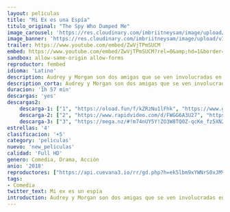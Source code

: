 ```yaml
---
layout: peliculas
title: "Mi Ex es una Espía"
titulo_original: "The Spy Who Dumped Me"
image_carousel: 'https://res.cloudinary.com/imbriitneysam/image/upload/v1542760320/ex-poster-min.jpg'
image_banner: 'https://res.cloudinary.com/imbriitneysam/image/upload/v1542760321/espia-banner-min.jpg'
trailer: https://www.youtube.com/embed/ZwVjTPmSUCM
embed: https://www.youtube.com/embed/ZwVjTPmSUCM?rel=0&amp;hd=1&border=0&wmode=opaque&enablejsapi=1&modestbranding=1&controls=1&showinfo=1
sandbox: allow-same-origin allow-forms
reproductor: fembed
idioma: 'Latino'
description: Audrey y Morgan son dos amigas que se ven involucradas en una conspiración internacional cuando una de ellas descubre que su ex-novio era en realidad un espía.
description_corta: Audrey y Morgan son dos amigas que se ven involucradas en una conspiración internacional cuando una de ellas descubre que su ex-novio era en realidad un espía.
duracion: '1h 57 min'
descargas: 'yes'
descargas2:
    descarga-1: ["1", "https://oload.fun/f/kZRzNu1lFhk", "https://www.google.com/s2/favicons?domain=openload.co","OpenLoad","https://res.cloudinary.com/imbriitneysam/image/upload/v1541473684/mexico.png", "Latino", "Full HD"]
    descarga-2: ["2", "https://www.rapidvideo.com/d/FWGG6A3U27", "https://www.google.com/s2/favicons?domain=www.rapidvideo.com","RapidVideo","https://res.cloudinary.com/imbriitneysam/image/upload/v1541473684/mexico.png", "Latino", "Full HD"]
    descarga-3: ["3", "https://mega.nz/#!m74nUY5Y!ZO3W8TQ0Z-qcKe_fz5XN2C2q_HJCfZcyqYGzSqMlM14", "https://www.google.com/s2/favicons?domain=mega.nz","Mega","https://res.cloudinary.com/imbriitneysam/image/upload/v1541473684/mexico.png", "Latino", "Full HD"]
estrellas: '4'
clasificacion: '+5'
category: 'peliculas'
nuevo: 'new_peliculas'
calidad: 'Full HD'
genero: Comedia, Drama, Acción
anio: '2018'
reproductores: ["https://api.cuevana3.io/rr/gd.php?h=ek5lbm9xYWNrS0xJMVp5b21KREk0dFBLbjVkaHhkRGdrOG1jbnBpUnhhS1ZzM1NqZGNpVXg4YlBsM3VDdThTMm5MV1Nlbis2ejhQUXRtT2lhckd6d2FtU3FadVkyUT09"]
tags:
- Comedia
twitter_text: Mi ex es un espía
introduction: Audrey y Morgan son dos amigas que se ven involucradas en una conspiración internacional cuando una de ellas descubre que su ex-novio era en realidad un espía.
---
```



 








